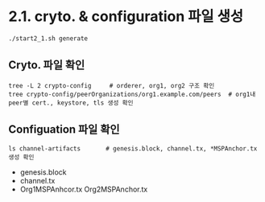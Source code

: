 # 2.1. cryto. & configuration 파일 생성

```
./start2_1.sh generate
```

## Cryto. 파일 확인
```
tree -L 2 crypto-config     # orderer, org1, org2 구조 확인
tree crypto-config/peerOrganizations/org1.example.com/peers  # org1내 peer별 cert., keystore, tls 생성 확인
```

## Configuation 파일 확인
```
ls channel-artifacts       # genesis.block, channel.tx, *MSPAnchor.tx 생성 확인
```
- genesis.block
- channel.tx
- Org1MSPAnhcor.tx Org2MSPAnchor.tx
